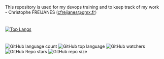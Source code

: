 This repository is used for my devops training and to keep track of my work - Christophe FREIJANES (cfreijanes@gmx.fr)
#
[![Top Langs](https://github-readme-stats.vercel.app/api/top-langs/?username=christophe-freijanes&layout=compact&theme=dark)](https://github.com/christophe-freijanes/formation/)
#
![GitHub language count](https://img.shields.io/github/languages/count/christophe-freijanes/formation?color=darkgrey&style=flat-square)
![GitHub top language](https://img.shields.io/github/languages/top/christophe-freijanes/formation?color=darkblue&style=flat-square) 
![GitHub watchers](https://img.shields.io/github/watchers/christophe-freijanes/formation?color=brightgreen&style=flat-square) 
![GitHub Repo stars](https://img.shields.io/github/stars/christophe-freijanes/formation?color=orange&style=flat-square)
![GitHub repo size](https://img.shields.io/github/repo-size/christophe-freijanes/formation?color=yellow&style=flat-square)
